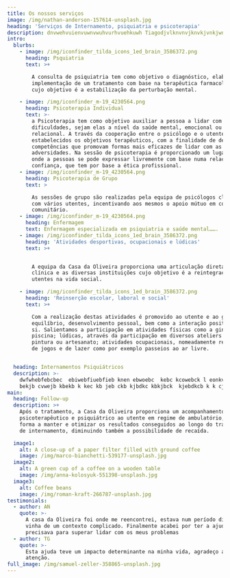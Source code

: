 ```yaml
---
title: Os nossos serviços
image: /img/nathan-anderson-157614-unsplash.jpg
heading: 'Serviços de Internamento, psiquiatria e psicoterapia'
description: dnvwehvuienvuwnvwuhvurhvuehkuwh Tiagodjvlknvnvjknvkjvnkjwnvkjbwe Tiago
intro:
  blurbs:
    - image: /img/iconfinder_tilda_icons_1ed_brain_3586372.png
      heading: Psquiatria
      text: >+

        A consulta de psiquiatria tem como objetivo o diagnóstico, elaboração e
        implementação de um tratamento com base na terapêutica farmacológica
        cujo objetivo é a estabilização da perturbação mental.

    - image: /img/iconfinder_m-19_4230564.png
      heading: Psicoterapia Individual
      text: >-
        a Psicoterapia tem como objetivo auxiliar a pessoa a lidar com as suas
        dificuldades, sejam elas a nível da saúde mental, emocional ou
        relacional. A través da cooperação entre o psicólogo e o utente são
        estabelecidos os objetivos terapêuticos, com a finalidade de desenvolver
        competências que promovam formas mais eficazes de lidar com as
        adversidades. Na sessão de psicoterapia é proporcionado um lugar seguro,
        onde a pessoas se pode expressar livremente com base numa relação de
        confiança, que tem por base a ética profissional.
    - image: /img/iconfinder_m-19_4230564.png
      heading: Psicoterapia de Grupo
      text: >

        As sessões de grupo são realizadas pela equipa de psicólogos clínicos,
        com vários utentes, incentivando aos mesmos o apoio mútuo em contexto
        comunitário.
    - image: /img/iconfinder_m-19_4230564.png
      heading: Enfermagem
      text: Enfermagem especializada em psiquiatria e saúde mental…….
    - image: /img/iconfinder_tilda_icons_1ed_brain_3586372.png
      heading: 'Atividades desportivas, ocupacionais e lúdicas'
      text: >+


        A equipa da Casa da Oliveira proporciona uma articulação direta entre a
        clínica e as diversas instituições cujo objetivo é a reintegração dos
        utentes na vida social.

    - image: /img/iconfinder_tilda_icons_1ed_brain_3586372.png
      heading: 'Reinserção escolar, laboral e social'
      text: >+

        Com a realização destas atividades é promovido ao utente e ao grupo o
        equilíbrio, desenvolvimento pessoal, bem como a interação positiva entre
        si. Salientamos a participação em atividades físicas como a ginástica e
        piscina; lúdicas, através da participação em diversos ateliers como
        pintura ou artesanato; atividades ocupacionais, nomeadamente realização
        de jogos e de lazer como por exemplo passeios ao ar livre.


  heading: Internamentos Psiquiátricos
  description: >-
    dwfwhebfebcbec  ebiwebfiuebfieb knen ebwoebc  kebc kcowebck l eonkv nkjwe
    bekjb cvwejb kbekb k kec kb jeb ckb kjbdkc kbkjbck  kjebdkcb k k cjwbek jkwb
main:
  heading: Follow-up
  description: >+
    Após o tratamento, a Casa da Oliveira proporciona um acompanhamento
    psicoterapêutico e psiquiátrico ao utente em regime de ambulatório, por
    forma a manter e otimizar os resultados conseguidos ao longo do tratamento
    de internamento, diminuindo também a possibilidade de recaída.

  image1:
    alt: A close-up of a paper filter filled with ground coffee
    image: /img/marco-bianchetti-539177-unsplash.jpg
  image2:
    alt: A green cup of a coffee on a wooden table
    image: /img/anna-kolosyuk-551398-unsplash.jpg
  image3:
    alt: Coffee beans
    image: /img/roman-kraft-266787-unsplash.jpg
testimonials:
  - author: AN
    quote: >-
      A casa da Oliveira foi onde me reencontrei, estava num período difícil e
      vinha de um contexto complicado. Finalmente acabei por ter a ajuda que
      precisava para superar lidar com os meus problemas
  - author: TG
    quote: >-
      Esta ajuda teve um impacto determinante na minha vida, agradeço a todos a
      atenção.
full_image: /img/samuel-zeller-358865-unsplash.jpg
---
```


